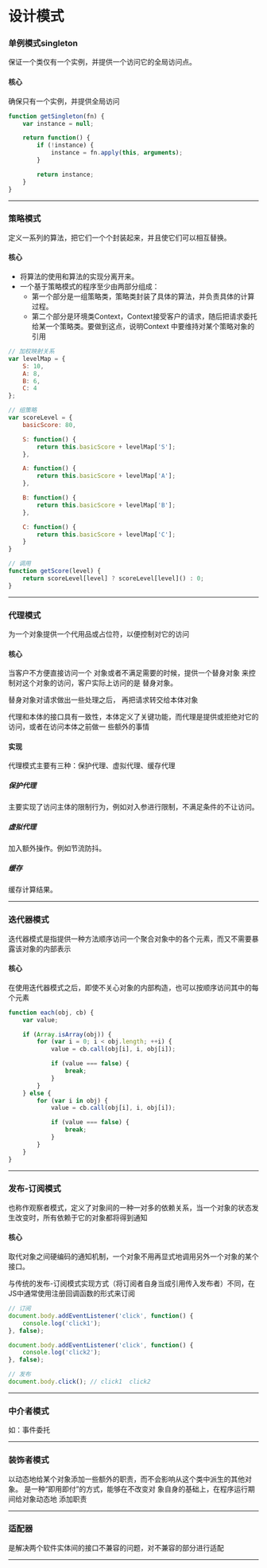 # 设计模式

### 单例模式singleton
保证一个类仅有一个实例，并提供一个访问它的全局访问点。
#### 核心
确保只有一个实例，并提供全局访问

```js
function getSingleton(fn) {
    var instance = null;

    return function() {
        if (!instance) {
            instance = fn.apply(this, arguments);
        }

        return instance;
    }
}
```

---

### 策略模式
定义一系列的算法，把它们一个个封装起来，并且使它们可以相互替换。

#### 核心
- 将算法的使用和算法的实现分离开来。
- 一个基于策略模式的程序至少由两部分组成：
    - 第一个部分是一组策略类，策略类封装了具体的算法，并负责具体的计算过程。
    - 第二个部分是环境类Context，Context接受客户的请求，随后把请求委托给某一个策略类。要做到这点，说明Context 中要维持对某个策略对象的引用

```js
// 加权映射关系
var levelMap = {
    S: 10,
    A: 8,
    B: 6,
    C: 4
};

// 组策略
var scoreLevel = {
    basicScore: 80,

    S: function() {
        return this.basicScore + levelMap['S']; 
    },

    A: function() {
        return this.basicScore + levelMap['A']; 
    },

    B: function() {
        return this.basicScore + levelMap['B']; 
    },

    C: function() {
        return this.basicScore + levelMap['C']; 
    }
}

// 调用
function getScore(level) {
    return scoreLevel[level] ? scoreLevel[level]() : 0;
}
```

---

### 代理模式
为一个对象提供一个代用品或占位符，以便控制对它的访问

#### 核心
当客户不方便直接访问一个 对象或者不满足需要的时候，提供一个替身对象 来控制对这个对象的访问，客户实际上访问的是 替身对象。

替身对象对请求做出一些处理之后， 再把请求转交给本体对象

代理和本体的接口具有一致性，本体定义了关键功能，而代理是提供或拒绝对它的访问，或者在访问本体之前做一 些额外的事情

#### 实现
代理模式主要有三种：保护代理、虚拟代理、缓存代理

##### 保护代理
主要实现了访问主体的限制行为，例如对入参进行限制，不满足条件的不让访问。

##### 虚拟代理
加入额外操作。例如节流防抖。

##### 缓存
缓存计算结果。

---

### 迭代器模式
迭代器模式是指提供一种方法顺序访问一个聚合对象中的各个元素，而又不需要暴露该对象的内部表示

#### 核心
在使用迭代器模式之后，即使不关心对象的内部构造，也可以按顺序访问其中的每个元素

```js
function each(obj, cb) {
    var value;

    if (Array.isArray(obj)) {
        for (var i = 0; i < obj.length; ++i) {
            value = cb.call(obj[i], i, obj[i]);

            if (value === false) {
                break;
            }
        }
    } else {
        for (var i in obj) {
            value = cb.call(obj[i], i, obj[i]);

            if (value === false) {
                break;
            }
        }
    }
}
```

---

### 发布-订阅模式
也称作观察者模式，定义了对象间的一种一对多的依赖关系，当一个对象的状态发 生改变时，所有依赖于它的对象都将得到通知

#### 核心
取代对象之间硬编码的通知机制，一个对象不用再显式地调用另外一个对象的某个接口。

与传统的发布-订阅模式实现方式（将订阅者自身当成引用传入发布者）不同，在JS中通常使用注册回调函数的形式来订阅

```js
// 订阅
document.body.addEventListener('click', function() {
    console.log('click1');
}, false);

document.body.addEventListener('click', function() {
    console.log('click2');
}, false);

// 发布
document.body.click(); // click1  click2
```

---

### 中介者模式
如：事件委托

---

### 装饰者模式
以动态地给某个对象添加一些额外的职责，而不会影响从这个类中派生的其他对象。
是一种“即用即付”的方式，能够在不改变对 象自身的基础上，在程序运行期间给对象动态地 添加职责

---

### 适配器
是解决两个软件实体间的接口不兼容的问题，对不兼容的部分进行适配

---

